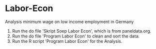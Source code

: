 # Labor-Econ
Analysis minimum wage on low  income employment in Germany
1. Run the do file 'Skript Soep Labor Econ', which is from paneldata.org.
2. Run the do file 'Program Labor Econ' to clean and sort the data.
3. Run the R script 'Program Labor Econ' for the Analysis.
